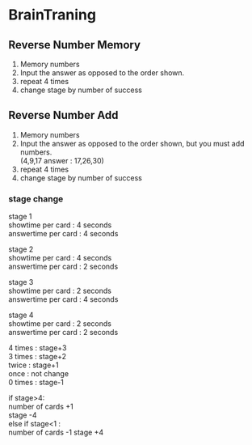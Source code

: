 # BrainTraning  
  
## Reverse Number Memory
  
1. Memory numbers  
2. Input the answer as opposed to the order shown.  
3. repeat 4 times  
4. change stage by number of success  
  
  
  
## Reverse Number Add  
  
1. Memory numbers  
2. Input the answer as opposed to the order shown, but you must add numbers.  
(4,9,17   answer : 17,26,30)  
3. repeat 4 times  
4. change stage by number of success  
  
  
  
  
### stage change  
stage 1  
showtime per card : 4 seconds  
answertime per card : 4 seconds  
  
  
stage 2  
showtime per card : 4 seconds  
answertime per card : 2 seconds  
  
  
stage 3  
showtime per card : 2 seconds  
answertime per card : 4 seconds  
  
  
stage 4  
showtime per card : 2 seconds  
answertime per card : 2 seconds
  
4 times : stage+3  
3 times : stage+2  
twice : stage+1  
once : not change  
0 times : stage-1  
  
if stage>4:  
number of cards +1  
stage -4  
else if stage<1 :  
number of cards -1
stage +4  